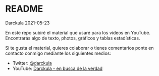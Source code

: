 README
================
Darckula
2021-05-23

En este repo subiré el material que usaré para los videos en YouTube.
Encontrarás algo de texto, photos, gráficos y tablas estadísticas.

Si te gusta el material, quieres colaborar o tienes comentarios ponte en
contacto conmigo mediante los siguientes medios:

-   Twitter: [@darckula](https://twitter.com/darckula)
-   YouTube: [Darckula - en busca de la
    verdad](https://www.youtube.com/channel/UCZZRCVrKtcf7WJ9t82TrcmQ)
